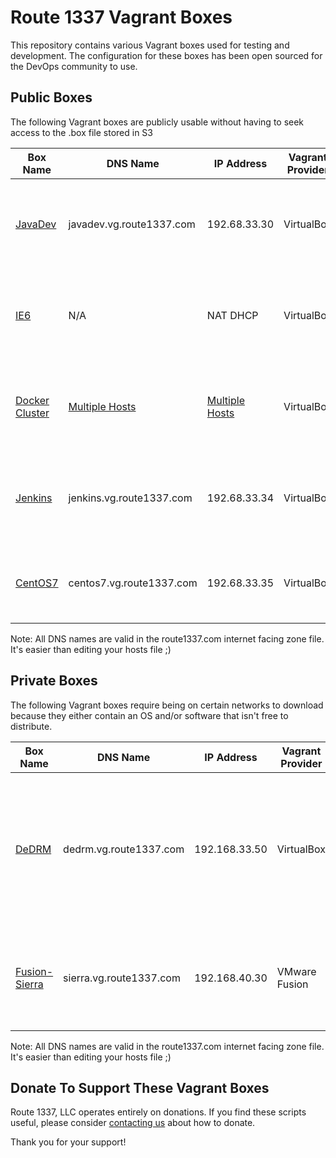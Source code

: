 Route 1337 Vagrant Boxes
==================================
This repository contains various Vagrant boxes used for testing and development. The configuration for these boxes has been open sourced for the DevOps community to use. 

Public Boxes
------------
The following Vagrant boxes are publicly usable without having to seek access to the .box file stored in S3

| Box Name                                                 | DNS Name                                             | IP Address                                           | Vagrant Provider   | Description                                                                               | Purpose                                                                   |
|--------------------------------------------------------- |------------------------------------------------------|------------------------------------------------------|--------------------|-------------------------------------------------------------------------------------------|---------------------------------------------------------------------------|
| [JavaDev](documentation/javadev.md)                      | javadev.vg.route1337.com                             | 192.68.33.30                                         | VirtualBox         | A general purpose Ubuntu 18.04 box with git=lfs and java dev tools                        | General quick linux testing of various things and building WARs           |
| [IE6](documentation/ie6.md)                              | N/A                                                  | NAT DHCP                                             | VirtualBox         | Windows XP with GUI that has Internet Explorer 6 installed                                | Accessing admin UIs that require the legacy browser Internet Explorer 6   |
| [Docker Cluster](documentation/dockercluster.md)         | [Multiple Hosts](documentation/dockercluster.md)     | [Multiple Hosts](documentation/dockercluster.md)     | VirtualBox         | 3 boxes that run Ubuntu 18.04. One Docker Registry, and 2 hosts                           | Development and testing of Docker containers and/or Docker services       |
| [Jenkins](documentation/jenkins.md)                      | jenkins.vg.route1337.com                             | 192.68.33.34                                         | VirtualBox         | The latest Jenkins LTS running on Ubuntu 18.04 with nginx proxying it to port 80          | Testing Jenkins plugins and integrations                                  |
| [CentOS7](documentation/centos7.md)                      | centos7.vg.route1337.com                             | 192.68.33.35                                         | VirtualBox         | A general purpose CentOS7 with some customizations                                        | General quick linux testing of various things in CentOS 7                 |

Note: All DNS names are valid in the route1337.com internet facing zone file. It's easier than editing your hosts file ;)

Private Boxes
------------
The following Vagrant boxes require being on certain networks to download because they either contain an OS and/or software that isn't free to distribute.

| Box Name                                                 | DNS Name                             | IP Address    | Vagrant Provider   | Description                                                                                           | Purpose                                                                                             |
|----------------------------------------------------------|--------------------------------------|---------------|--------------------|-------------------------------------------------------------------------------------------------------|-----------------------------------------------------------------------------------------------------|
| [DeDRM](documentation/dedrm.md)                          | dedrm.vg.route1337.com               | 192.168.33.50 | VirtualBox         | A Windows 8.1 box with GUI that contains tools for stripping DRM from iTunes videos and Kindle eBooks | Removing DRM from content so it can be viewed on more than one brand of products                    |
| [Fusion-Sierra](documentation/fusion-sierra.md)          | sierra.vg.route1337.com              | 192.168.40.30 | VMware Fusion      | A basic macOS Sierra 10.12.0 installation with Ansible preinstalled                                   | Testing Chef/Ansible code against macOS Sierra                                                      |

Note: All DNS names are valid in the route1337.com internet facing zone file. It's easier than editing your hosts file ;)

Donate To Support These Vagrant Boxes
------------
Route 1337, LLC operates entirely on donations. If you find these scripts useful, please consider [contacting us](https://www.route1337.com/contact-us/) about how to donate.

Thank you for your support!
